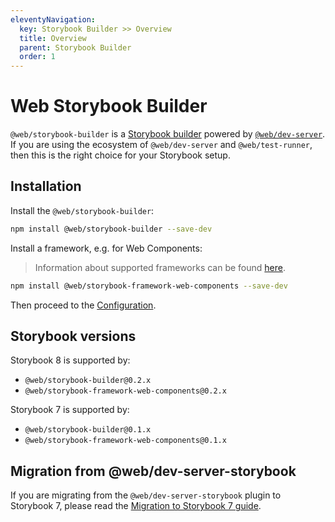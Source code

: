 ```yaml
---
eleventyNavigation:
  key: Storybook Builder >> Overview
  title: Overview
  parent: Storybook Builder
  order: 1
---
```


# Web Storybook Builder

`@web/storybook-builder` is a [Storybook builder](https://storybook.js.org/docs/builders) powered by [`@web/dev-server`](../dev-server/overview.md).
If you are using the ecosystem of `@web/dev-server` and `@web/test-runner`, then this is the right choice for your Storybook setup.

## Installation

Install the `@web/storybook-builder`:

```bash
npm install @web/storybook-builder --save-dev
```

Install a framework, e.g. for Web Components:

> Information about supported frameworks can be found [here](./frameworks.md).

```bash
npm install @web/storybook-framework-web-components --save-dev
```

Then proceed to the [Configuration](./configuration.md).

## Storybook versions

Storybook 8 is supported by:

- `@web/storybook-builder@0.2.x`
- `@web/storybook-framework-web-components@0.2.x`

Storybook 7 is supported by:

- `@web/storybook-builder@0.1.x`
- `@web/storybook-framework-web-components@0.1.x`

## Migration from @web/dev-server-storybook

If you are migrating from the `@web/dev-server-storybook` plugin to Storybook 7, please read the [Migration to Storybook 7 guide](./migration-to-storybook-7.md).
